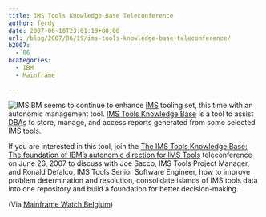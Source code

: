 ```yaml
---
title: IMS Tools Knowledge Base Teleconference
author: ferdy
date: 2007-06-18T23:01:19+00:00
url: /blog/2007/06/19/ims-tools-knowledge-base-teleconference/
b2007:
  - 06
bcategories:
  - IBM
  - Mainframe

---
```

<img src='/blog/images/2007/06/ims.gif' alt='IMS' class="alignright" />IBM seems to continue to enhance [IMS][1] tooling set, this time with an autonomic management tool. [IMS Tools Knowledge Base][2] is a tool to assist <acronym title="DataBase Administrators">DBAs</acronym> to store, manage, and access reports generated from some selected IMS tools.

If you are interested in this tool, join the [The IMS Tools Knowledge Base: The foundation of IBM&#8217;s autonomic direction for IMS Tools][3] teleconference on June 26, 2007 to discuss with Joe Sacco, IMS Tools Project Manager, and Ronald Defalco, IMS Tools Senior Software Engineer, how to improve problem determination and resolution, consolidate islands of IMS tools data into one repository and build a foundation for better decision-making.

(Via [Mainframe Watch Belgium][4])

 [1]: http://en.wikipedia.org/wiki/Information_Management_System
 [2]: http://www-306.ibm.com/software/data/db2imstools/imstools/kbt/index.html
 [3]: http://www-306.ibm.com/software/os/systemz/telecon/jun26/
 [4]: http://mainframe-watch-belgium.blogspot.com/2007/06/webcasts-and-teleconferences.html